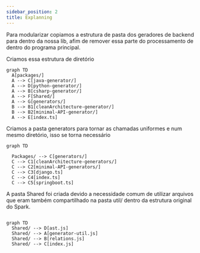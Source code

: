 ```yaml
---
sidebar_position: 2
title: Explanning
---
```



Para modularizar copiamos a estrutura de pasta dos geradores de backend para dentro da nossa lib, afim de remover essa parte do processamento de dentro do programa principal.

Criamos essa estrutura de diretório
```mermaid
graph TD
  A[packages/]
  A --> C[java-generator/]
  A --> D[python-generator/]
  A --> B[csharp-generator/]
  A --> F[Shared/]
  A --> G[generators/]
  B --> B1[cleanArchitecture-generator/]
  B --> B2[minimal-API-generator/]
  A --> E[index.ts]

```
Criamos a pasta generators para tornar as chamadas uniformes e num mesmo diretório, isso se torna necessário

```mermaid
graph TD

  Packages/ --> C[generators/]
  C --> C1[cleanArchitecture-generators/]
  C --> C2[minimal-API-generators/]
  C --> C3[django.ts]
  C --> C4[index.ts]
  C --> C5[springboot.ts]
```

A pasta Shared foi criada devido a necessidade comum de utilizar arquivos que eram também compartilhado na pasta util/ dentro da estrutura original do Spark.

```mermaid

graph TD
  Shared/ --> D[ast.js]
  Shared/ --> A[generator-util.js]
  Shared/ --> B[relations.js]
  Shared/ --> C[index.js]
```
